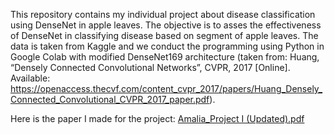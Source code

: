 This repository contains my individual project about disease classification using DenseNet in apple leaves. 
The objective is to asses the effectiveness of DenseNet in classifying disease based on segment of apple leaves.
The data is taken from Kaggle and we conduct the programming using Python in Google Colab with modified DenseNet169 architecture (taken from: Huang, “Densely Connected Convolutional Networks”, CVPR, 2017 [Online]. Available: https://openaccess.thecvf.com/content_cvpr_2017/papers/Huang_Densely_Connected_Convolutional_CVPR_2017_paper.pdf).

	
Here is the paper I made for the project:  [Amalia_Project I (Updated).pdf](https://github.com/user-attachments/files/16838462/Amalia_Project.I.Updated.pdf)
